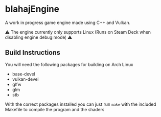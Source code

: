 # blahajEngine
A work in progress game engine made using C++ and Vulkan.

⚠️ The engine currently only supports Linux (Runs on Steam Deck when disabling engine debug mode) ⚠️

## Build Instructions
You will need the following packages for building on Arch Linux
- base-devel
- vulkan-devel
- glfw
- glm
- stb

With the correct packages installed you can just run `make` with the included Makefile to compile the program and the shaders
